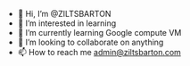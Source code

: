 - 👋 Hi, I’m @ZILTSBARTON
- 👀 I’m interested in learning
- 🌱 I’m currently learning Google compute VM
- 💞️ I’m looking to collaborate on anything
- 📫 How to reach me admin@ziltsbarton.com

<!---
ZILTSBARTON/ZILTSBARTON is a ✨ special ✨ repository because its `README.md` (this file) appears on your GitHub profile.
You can click the Preview link to take a look at your changes.
--->

